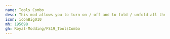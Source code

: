 ```yaml
---
name: Tools Combo
desc: This mod allows you to turn on / off and to fold / unfold all the implements attached to your tractor at the same time with a single action button.
icon: iconBig010
mh: 195698
gh: Royal-Modding/FS19_ToolsCombo
---
```

